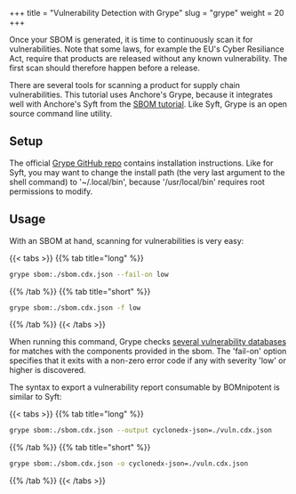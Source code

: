 +++
title = "Vulnerability Detection with Grype"
slug = "grype"
weight = 20
+++

Once your SBOM is generated, it is time to continuously scan it for vulnerabilities. Note that some laws, for example the EU's Cyber Resiliance Act, require that products are released without any known vulnerability. The first scan should therefore happen before a release.

There are several tools for scanning a product for supply chain vulnerabilities. This tutorial uses Anchore's Grype, because it integrates well with Anchore's Syft from the [SBOM tutorial](/integration/syft). Like Syft, Grype is an open source command line utility.

## Setup

The official [Grype GitHub repo](https://github.com/anchore/grype#installation) contains installation instructions. Like for Syft, you may want to change the install path (the very last argument to the shell command) to '~/.local/bin', because '/usr/local/bin' requires root permissions to modify.

## Usage

With an SBOM at hand, scanning for vulnerabilities is very easy:

{{< tabs >}}
{{% tab title="long" %}}
```bash
grype sbom:./sbom.cdx.json --fail-on low
```
{{% /tab %}}
{{% tab title="short" %}}
```bash
grype sbom:./sbom.cdx.json -f low
```
{{% /tab %}}
{{< /tabs >}}


When running this command, Grype checks [several vulnerability databases](https://github.com/anchore/grype?tab=readme-ov-file#grypes-database) for matches with the components provided in the sbom. The 'fail-on' option specifies that it exits with a non-zero error code if any with severity 'low' or higher is discovered.

The syntax to export a vulnerability report consumable by BOMnipotent is similar to Syft:


{{< tabs >}}
{{% tab title="long" %}}
```bash
grype sbom:./sbom.cdx.json --output cyclonedx-json=./vuln.cdx.json
```
{{% /tab %}}
{{% tab title="short" %}}
```bash
grype sbom:./sbom.cdx.json -o cyclonedx-json=./vuln.cdx.json
```
{{% /tab %}}
{{< /tabs >}}

